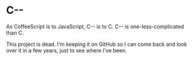 C--
===

As CoffeeScript is to JavaScript, C-- is to C. C-- is one-less-complicated than C.

This project is dead. I'm keeping it on GitHub so I can come back and look over it in a few years, just to see where I've been.
